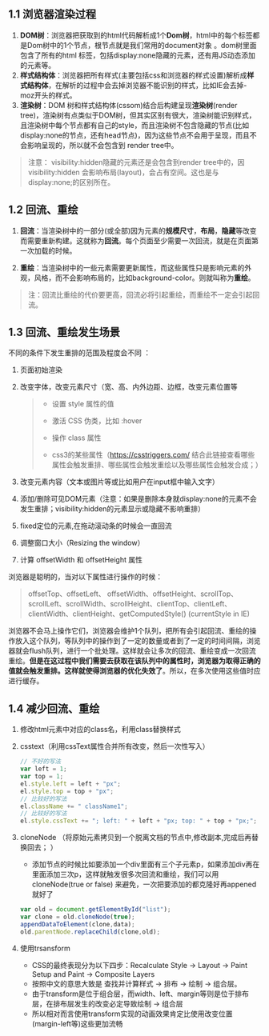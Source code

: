 



## 1.1 浏览器渲染过程

1. **DOM树**：浏览器把获取到的html代码解析成1个**Dom树**，html中的每个标签都是Dom树中的1个节点，根节点就是我们常用的document对象 。dom树里面包含了所有的html 标签，包括display:none隐藏的元素，还有用JS动态添加的元素等。
2. **样式结构体**：浏览器把所有样式(主要包括css和浏览器的样式设置)解析成**样式结构体**，在解析的过程中会去掉浏览器不能识别的样式，比如IE会去掉-moz开头的样式。
3. **渲染树**：DOM 树和样式结构体(cssom)结合后构建呈现**渲染树**(render tree)，渲染树有点类似于DOM树，但其实区别有很大，渲染树能识别样式，且渲染树中每个节点都有自己的style，而且渲染树不包含隐藏的节点(比如display:none的节点，还有head节点)，因为这些节点不会用于呈现，而且不会影响呈现的，所以就不会包含到 render tree中。

> 注意： visibility:hidden隐藏的元素还是会包含到render tree中的，因visibility:hidden 会影响布局(layout)，会占有空间。这也是与display:none;的区别所在。



## 1.2 回流、重绘

1. **回流**：当渲染树中的一部分(或全部)因为元素的**规模尺寸**，**布局**，**隐藏**等改变而需要重新构建。这就称为**回流**。每个页面至少需要一次回流，就是在页面第一次加载的时候。

2. **重绘**：当渲染树中的一些元素需要更新属性，而这些属性只是影响元素的外观，风格，而不会影响布局的，比如background-color。则就叫称为**重绘**。

> 注：回流比重绘的代价要更高，回流必将引起重绘，而重绘不一定会引起回流。



## 1.3 回流、重绘发生场景

不同的条件下发生重排的范围及程度会不同 ：

1. 页面初始渲染

2. 改变字体，改变元素尺寸（宽、高、内外边距、边框，改变元素位置等

   > - 设置 style 属性的值 
   >
   > - 激活 CSS 伪类，比如 :hover
   >
   > - 操作 class 属性
   >
   > - css3的某些属性（https://csstriggers.com/  结合此链接查看哪些属性会触发重排、哪些属性会触发重绘以及哪些属性会触发合成；）

3. 改变元素内容（文本或图片等或比如用户在input框中输入文字）

4. 添加/删除可见DOM元素（注意：如果是删除本身就display:none的元素不会发生重排；visibility:hidden的元素显示或隐藏不影响重排）

5. fixed定位的元素,在拖动滚动条的时候会一直回流

6. 调整窗口大小（Resizing the window）

7. 计算 offsetWidth 和 offsetHeight 属性

浏览器是聪明的，当对以下属性进行操作的时候：

> offsetTop、offsetLeft、 offsetWidth、offsetHeight、scrollTop、scrollLeft、scrollWidth、scrollHeight、clientTop、clientLeft、clientWidth、clientHeight、getComputedStyle() (currentStyle in IE)

浏览器不会马上操作它们，浏览器会维护1个队列，把所有会引起回流、重绘的操作放入这个队列，等队列中的操作到了一定的数量或者到了一定的时间间隔，浏览器就会flush队列，进行一个批处理。这样就会让多次的回流、重绘变成一次回流重绘。**但是在这过程中我们需要去获取在该队列中的属性时，浏览器为取得正确的值就会触发重排。这样就使得浏览器的优化失效了**。所以，在多次使用这些值时应进行缓存。

## 1.4 减少回流、重绘

1. 修改html元素中对应的class名，利用class替换样式

2. csstext（利用cssText属性合并所有改变，然后一次性写入）

   ```js
   // 不好的写法
   var left = 1;
   var top = 1;
   el.style.left = left + "px";
   el.style.top = top + "px";
   // 比较好的写法 
   el.className += " className1";
   // 比较好的写法 
   el.style.cssText += "; left: " + left + "px; top: " + top + "px;";
   ```

3. cloneNode （将原始元素拷贝到一个脱离文档的节点中,修改副本,完成后再替换回去； ）

   - 添加节点的时候比如要添加一个div里面有三个子元素p，如果添加div再在里面添加三次p，这样就触发很多次回流和重绘，我们可以用cloneNode(true or false) 来避免，一次把要添加的都克隆好再appened就好了

   ```js
   var old = document.getElementById("list");
   var clone = old.cloneNode(true);
   appendDataToElement(clone,data);
   old.parentNode.replaceChild(clone,old);
   ```

4. 使用trsansform

   - CSS的最终表现分为以下四步：Recalculate Style -> Layout -> Paint Setup and Paint -> Composite Layers
   - 按照中文的意思大致是 查找并计算样式 -> 排布 -> 绘制 -> 组合层。
   - 由于transform是位于组合层，而width、left、margin等则是位于排布层，在排布层发生的改变必定导致绘制 -> 组合层
   - 所以相对而言使用transform实现的动画效果肯定比使用改变位置(margin-left等)这些更加流畅

